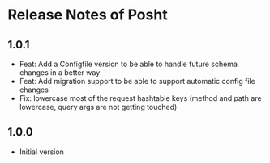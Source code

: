 # Release Notes of Posht

## 1.0.1

* Feat: Add a Configfile version to be able to handle future schema changes in a better way
* Feat: Add migration support to be able to support automatic config file changes
* Fix: lowercase most of the request hashtable keys (method and path are lowercase, query args are not getting touched)

## 1.0.0

* Initial version
